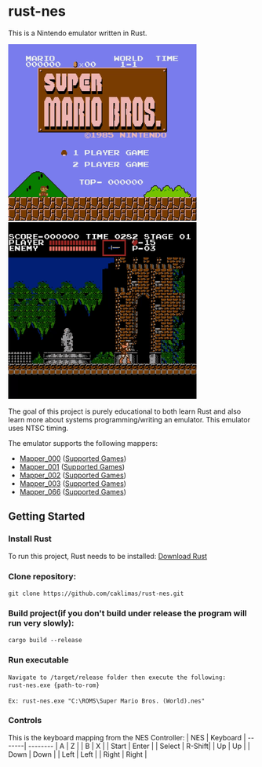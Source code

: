 # rust-nes

This is a Nintendo emulator written in Rust.

![Super Mario Brothers](demo/Super%20Mario%20Brothers.gif)
![Castlevania](demo/Castlevania.gif)

The goal of this project is purely educational to both learn Rust and also learn more about systems programming/writing an emulator. This emulator uses NTSC timing.

The emulator supports the following mappers:
- [Mapper_000](https://wiki.nesdev.com/w/index.php/NROM) ([Supported Games](http://bootgod.dyndns.org:7777/search.php?ines=0))
- [Mapper_001](https://wiki.nesdev.com/w/index.php/MMC1) ([Supported Games](http://bootgod.dyndns.org:7777/search.php?ines=1))
- [Mapper_002](https://wiki.nesdev.com/w/index.php/UxROM) ([Supported Games](http://bootgod.dyndns.org:7777/search.php?ines=2))
- [Mapper_003](https://wiki.nesdev.com/w/index.php/INES_Mapper_003) ([Supported Games](http://bootgod.dyndns.org:7777/search.php?ines=3))
- [Mapper_066](https://wiki.nesdev.com/w/index.php/GxROM) ([Supported Games](http://bootgod.dyndns.org:7777/search.php?ines=66))

## Getting Started
### Install Rust
To run this project, Rust needs to be installed:
[Download Rust](https://www.rust-lang.org/tools/install)

### Clone repository:
```
git clone https://github.com/caklimas/rust-nes.git
```

### Build project(if you don't build under release the program will run very slowly):
```
cargo build --release
```

### Run executable
```
Navigate to /target/release folder then execute the following:
rust-nes.exe {path-to-rom}

Ex: rust-nes.exe "C:\ROMS\Super Mario Bros. (World).nes"
```

### Controls
This is the keyboard mapping from the NES Controller:
| NES    | Keyboard
| -------| --------
|   A    |    Z   |
|   B    |    X   |
| Start  |  Enter |
| Select | R-Shift|
|   Up   |   Up   |
|  Down  |  Down  |
|  Left  |  Left  |
|  Right |  Right |